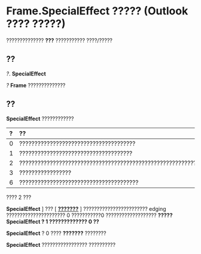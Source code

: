 
# Frame.SpecialEffect ????? (Outlook ???? ?????)

?????????????? **???** ??????????? ????/?????


## ??

 _?_. **SpecialEffect**

 _?_ **Frame** ??????????????


## ??

 **SpecialEffect** ????????????



|**?**|**??**|
|:-----|:-----|
|0|??????????????????????????????????????|
|1|?????????????????????????????????????|
|2|???????????????????????????????????????????????????????????????|
|3|?????????????????|
|6|???????????????????????????????????????|
???? 2 ???

 **SpecialEffect** ] ??? [ **[???????](f2e84e06-4b53-87d9-fe06-14505f38a0df.md)** ] ???????????????????????? edging ?????????????????????? 0 ???????????0 ??????????????????? **?????  **SpecialEffect** ? 1 ????????????? 0 ??**

 **SpecialEffect** ? 0 ???? **???????** ????????

 **SpecialEffect** ????????????????? ??????????

